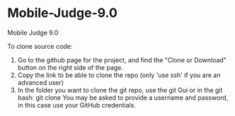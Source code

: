 # Mobile-Judge-9.0
Mobile Judge 9.0

To clone source code:
1. Go to the github page for the project, and find the "Clone or Download" button on the right side of the page.
2. Copy the link to be able to clone the repo (only 'use ssh' if you are an advanced user)
3. In the folder you want to clone the git repo, use the git Gui or in the git bash:
  git clone <link>
  You may be asked to provide a username and password, in this case use your GitHub credentials.
